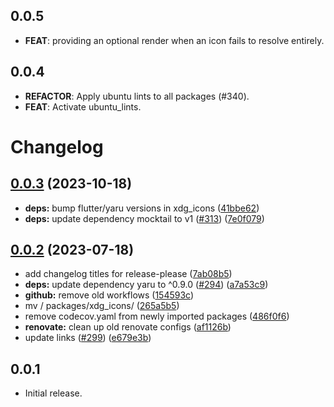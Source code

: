 ## 0.0.5

 - **FEAT**: providing an optional render when an icon fails to resolve entirely.

## 0.0.4

 - **REFACTOR**: Apply ubuntu lints to all packages (#340).
 - **FEAT**: Activate ubuntu_lints.

# Changelog

## [0.0.3](https://github.com/canonical/ubuntu-flutter-plugins/compare/xdg_icons-v0.0.2...xdg_icons-v0.0.3) (2023-10-18)


* **deps:** bump flutter/yaru versions in xdg_icons ([41bbe62](https://github.com/canonical/ubuntu-flutter-plugins/commit/41bbe62bd17a36bfbe9d255f0e2cf5d21dc4759c))
* **deps:** update dependency mocktail to v1 ([#313](https://github.com/canonical/ubuntu-flutter-plugins/issues/313)) ([7e0f079](https://github.com/canonical/ubuntu-flutter-plugins/commit/7e0f079290673734ee63ac3e3f8ebb20733c3262))

## [0.0.2](https://github.com/canonical/ubuntu-flutter-plugins/compare/xdg_icons-v0.0.1...xdg_icons-v0.0.2) (2023-07-18)


* add changelog titles for release-please ([7ab08b5](https://github.com/canonical/ubuntu-flutter-plugins/commit/7ab08b564ce1c4819f0a5245f9d814baa492e5da))
* **deps:** update dependency yaru to ^0.9.0 ([#294](https://github.com/canonical/ubuntu-flutter-plugins/issues/294)) ([a7a53c9](https://github.com/canonical/ubuntu-flutter-plugins/commit/a7a53c9b96879e697c7078edd3e7791947f99e77))
* **github:** remove old workflows ([154593c](https://github.com/canonical/ubuntu-flutter-plugins/commit/154593c71e41672e830d3dc208231de10fd86b4e))
* mv / packages/xdg_icons/ ([265a5b5](https://github.com/canonical/ubuntu-flutter-plugins/commit/265a5b51beb22addf6fd78c2585b68778d8f4a30))
* remove codecov.yaml from newly imported packages ([486f0f6](https://github.com/canonical/ubuntu-flutter-plugins/commit/486f0f696ab14f9d068a1cbae561152834c3a129))
* **renovate:** clean up old renovate configs ([af1126b](https://github.com/canonical/ubuntu-flutter-plugins/commit/af1126ba62d60fb411ddb0b29e326f0f51a6b297))
* update links ([#299](https://github.com/canonical/ubuntu-flutter-plugins/issues/299)) ([e679e3b](https://github.com/canonical/ubuntu-flutter-plugins/commit/e679e3b3a8a6316a0fc56e9695a6798d26f3929b))

## 0.0.1

- Initial release.
